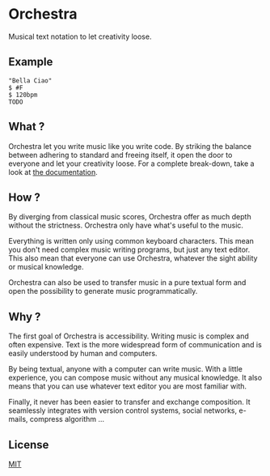 # Orchestra

Musical text notation to let creativity loose.


## Example

    "Bella Ciao"
    $ #F
    $ 120bpm
    TODO


## What ?

Orchestra let you write music like you write code.
By striking the balance between adhering to standard and freeing itself, it open the door to everyone and let your creativity loose.
For a complete break-down, take a look at [the documentation](./documentation.md).


## How ?

By diverging from classical music scores, Orchestra offer as much depth without the strictness. Orchestra only have what's useful to the music.

Everything is written only using common keyboard characters. This mean you don't need complex music writing programs, but just any text editor.
This also mean that everyone can use Orchestra, whatever the sight ability or musical knowledge.

Orchestra can also be used to transfer music in a pure textual form and open the possibility to generate music programmatically.


## Why ?

The first goal of Orchestra is accessibility. Writing music is complex and often expensive.
Text is the more widespread form of communication and is easily understood by human and computers.

By being textual, anyone with a computer can write music.
With a little experience, you can compose music without any musical knowledge.
It also means that you can use whatever text editor you are most familiar with.

Finally, it never has been easier to transfer and exchange composition.
It seamlessly integrates with version control systems, social networks, e-mails, compress algorithm ...


## License

[MIT](./license)
